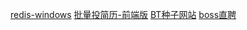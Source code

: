 [redis-windows](https://github.com/redis-windows/redis-windows/releases)
[批量投简历-前端版](https://github.com/yangfeng20/boss_batch_push)
[BT种子网站](https://u3c3.com)
[boss直聘](https://www.zhipin.com/web/geek/job?query=Java&city=101010100)